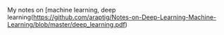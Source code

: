 My notes on [machine learning, deep learning(https://github.com/araptig/Notes-on-Deep-Learning-Machine-Learning/blob/master/deep_learning.pdf)
